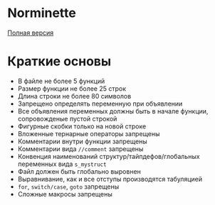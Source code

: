 # Norminette
[Полная версия](https://github.com/liftchampion/Norminette/blob/master/norme.en.pdf)
# Краткие основы

+ В файле не более 5 функций  
+ Размер функции не более 25 строк  
+ Длина строки не более 80 символов  
+ Запрещено определять переменную при объявлении  
+ Все объявления переменных должны быть в начале функции, сопровожденые пустой строкой  
+ Фигурные скобки только на новой строке  
+ Вложенные тернарные операторы запрещены  
+ Комментарии внутри функции запрещены  
+ Комментарии вида `//comment`  запрещены  
+ Конвенция наименований структур/тайпдефов/глобальных переменных вида `s_mystruct`  
+ Файл должен быть глобально выровнен  
+ Выравнивание, как и все отступы производятся табуляцией  
+ `for`, `switch/case`, `goto` запрещены  
+ Сложные макросы запрещены
